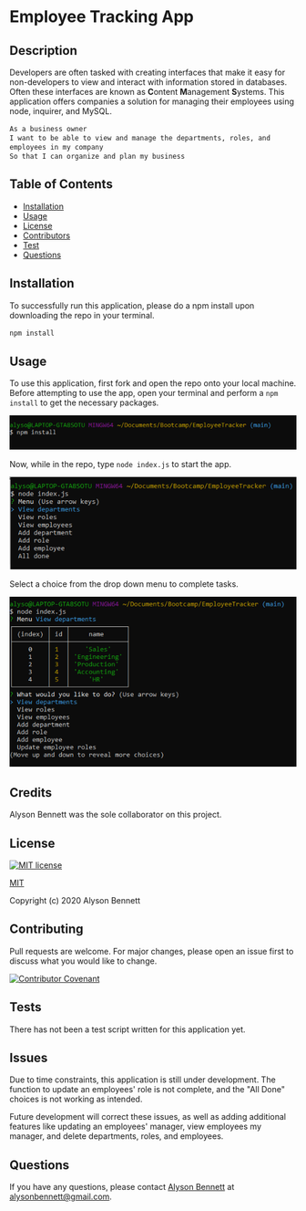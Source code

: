 # Employee Tracking App

## Description

Developers are often tasked with creating interfaces that make it easy for non-developers to view and interact with information stored in databases. Often these interfaces are known as **C**ontent **M**anagement **S**ystems. This application offers companies a solution for managing their employees using node, inquirer, and MySQL.

```
As a business owner
I want to be able to view and manage the departments, roles, and employees in my company
So that I can organize and plan my business
```

## Table of Contents

* [Installation](#Installation)
* [Usage](#Usage)
* [License](#License)
* [Contributors](#Contributors)
* [Test](#Test)
* [Questions](#Questions)

## Installation

To successfully run this application, please do a npm install upon downloading the repo in your terminal.

```bash
npm install
```

## Usage

To use this application, first fork and open the repo onto your local machine. Before attempting to use the app, open your terminal and perform a ```npm install``` to get the necessary packages.

![npm install](assets/screenshots/npmInstall.png)

Now, while in the repo, type ```node index.js``` to start the app. 

![node index.js](assets/screenshots/nodeIndex.png)

Select a choice from the drop down menu to complete tasks.

![view departments](assets/screenshots/view.png)

## Credits

Alyson Bennett was the sole collaborator on this project. 

## License

[![MIT license](https://img.shields.io/badge/License-MIT-blue.svg)](https://lbesson.mit-license.org/)

[MIT](https://choosealicense.com/licenses/mit/)

Copyright (c) 2020 Alyson Bennett

## Contributing

Pull requests are welcome. For major changes, please open an issue first to discuss what you would like to change.

[![Contributor Covenant](https://img.shields.io/badge/Contributor%20Covenant-v2.0%20adopted-ff69b4.svg)](code_of_conduct.md)

## Tests

There has not been a test script written for this application yet.

## Issues

Due to time constraints, this application is still under development. The function to update an employees' role is not complete, and the "All Done" choices is not working as intended.

Future development will correct these issues, as well as adding additional features like updating an employees' manager, view employees my manager, and delete departments, roles, and employees. 

## Questions

If you have any questions, please contact [Alyson Bennett](https://github.com/alysonbennett) at alysonbennett@gmail.com.